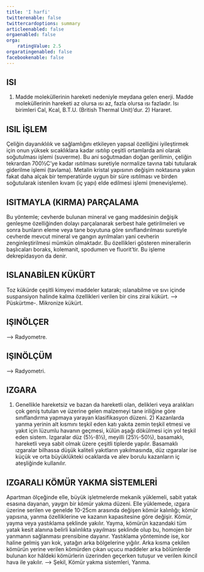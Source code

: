 ```yaml
---
title: 'I harfi'
twitterenable: false
twittercardoptions: summary
articleenabled: false
orgaenabled: false
orga:
    ratingValue: 2.5
orgaratingenabled: false
facebookenable: false
---
```


## ISI
1) Madde moleküllerinin hareketi nedeniyle meydana gelen enerji. Madde moleküllerinin hareketi az olursa ısı az, fazla olursa ısı fazladır. Isı birimleri Cal, Kcal, B.T.U. (British Thermal Unit)’dur. 2) Hararet.

## ISIL İŞLEM
Çeliğin dayanıklılık ve sağlamlığını etkileyen yapısal özelliğini iyileştirmek için onun yüksek sıcaklıklara kadar ısıtılıp çeşitli ortamlarda ani olarak soğutulması işlemi (suverme). Bu ani soğutmadan doğan gerilimin, çeliğin tekrardan 700½C’ye kadar ısıtılması suretiyle normalize tavına tabi tutularak giderilme işlemi (tavlama). Metalin kristal yapısının değişim noktasına yakın fakat daha alçak bir temperatürde uygun bir süre ısıtılması ve birden soğutularak istenilen kıvam (iç yapı) elde edilmesi işlemi (menevişleme).

## ISITMAYLA (KIRMA) PARÇALAMA
Bu yöntemle; cevherde bulunan mineral ve gang maddesinin değişik genleşme özelliğinden dolayı parçalanarak serbest hale getirilmeleri ve sonra bunların eleme veya tane boyutuna göre sınıflandırılması suretiyle cevherde mevcut mineral ve gangın ayrılmaları yani cevherin zenginleştirilmesi mümkün olmaktadır. Bu özellikleri gösteren minerallerin başlıcaları boraks, kolemanit, spodumen ve fluorit’tir. Bu işleme dekrepidasyon da denir.

## ISLANABİLEN KÜKÜRT
Toz kükürde çeşitli kimyevi maddeler katarak; ıslanabilme ve sıvı içinde suspansiyon halinde kalma özellikleri verilen bir cins zirai kükürt. —> Püskürtme-. Mikronize kükürt.

## IŞINÖLÇER
—> Radyometre.

## IŞINÖLÇÜM
—> Radyometri.

## IZGARA
1) Genellikle hareketsiz ve bazan da hareketli olan, delikleri veya aralıkları çok geniş tutulan ve üzerine gelen malzemeyi tane iriliğine göre sınıflandırma yapmaya yarayan klasifikasyon düzeni. 2) Kazanlarda yanma yerinin alt kısmını teşkil eden katı yakıta zemin teşkil etmesi ve yakıt için lüzumlu havanın geçmesi, külün aşağı dökülmesi için yol teşkil eden sistem. Izgaralar düz (5½-8½), meyilli (25½-50½), basamaklı, hareketli veya sabit olmak üzere çeşitli tiplerde yapılır. Basamaklı ızgaralar bilhassa düşük kaliteli yakıtların yakılmasında, düz ızgaralar ise küçük ve orta büyüklükteki ocaklarda ve alev borulu kazanların iç ateşliğinde kullanılır.

## IZGARALI KÖMÜR YAKMA SİSTEMLERİ
Apartman ölçeğinde elle, büyük işletmelerde mekanik yüklemeli, sabit yatak esasına dayanan, yaygın bir kömür yakma düzeni. Elle yüklemede, ızgara üzerine serilen ve genelde 10-25cm arasında değişen kömür kalınlığı; kömür yapısına, yanma özelliklerine ve kazanın kapasitesine göre değişir. Kömür, yayma veya yastıklama şeklinde yakılır. Yayma, kömürün kazandaki tüm yatak kesit alanına belirli kalınlıkta yayılması şeklinde olup bu, homojen bir yanmanın sağlanması prensibine dayanır. Yastıklama yönteminde ise, kor haline gelmiş yarı kok, yatağın arka bölgelerine yığılır. Arka kısma çekilen kömürün yerine verilen kömürden çıkan uçucu maddeler arka bölümlerde bulunan kor hâldeki kömürlerin üzerinden geçerken tutuşur ve verilen ikincil hava ile yakılır. —> Şekil, Kömür yakma sistemleri, Yanma.